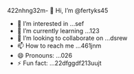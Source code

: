 422nhng32m- 👋 Hi, I’m @fertyks45
- 👀 I’m interested in ...sef
- 🌱 I’m currently learning ...123
- 💞️ I’m looking to collaborate on ...dsrew
- 📫 How to reach me ...461jnm
- 😄 Pronouns: ...026
- ⚡ Fun fact: ...22dfggdf213uujt
<!---rhtwqe
fertyks/fertyks is a ✨ special ✨ repository becauseasf its 123README.md` (this file) appears on your GitHub profil4az5ewf5e366
You can click the Preview link to take a look at your changes.fwewwcvbvcb
gddg645
ds
